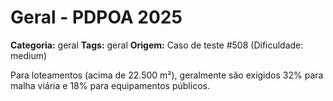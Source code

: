 # Geral - PDPOA 2025

**Categoria:** geral
**Tags:** geral
**Origem:** Caso de teste #508 (Dificuldade: medium)

Para loteamentos (acima de 22.500 m²), geralmente são exigidos 32% para malha viária e 18% para equipamentos públicos.
